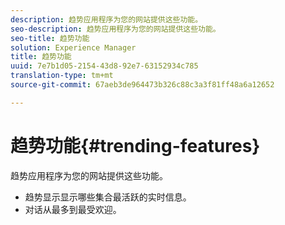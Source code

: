 ```yaml
---
description: 趋势应用程序为您的网站提供这些功能。
seo-description: 趋势应用程序为您的网站提供这些功能。
seo-title: 趋势功能
solution: Experience Manager
title: 趋势功能
uuid: 7e7b1d05-2154-43d8-92e7-63152934c785
translation-type: tm+mt
source-git-commit: 67aeb3de964473b326c88c3a3f81ff48a6a12652

---
```



# 趋势功能{#trending-features}

趋势应用程序为您的网站提供这些功能。



* 趋势显示显示哪些集合最活跃的实时信息。
* 对话从最多到最受欢迎。

